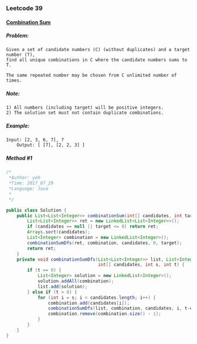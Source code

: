 

### Leetcode 39
#### [Combination Sum](https://leetcode.com/problems/combination-sum)

  

##### ***Problem:***

    Given a set of candidate numbers (C) (without duplicates) and a target number (T), 
    find all unique combinations in C where the candidate numbers sums to T.

    The same repeated number may be chosen from C unlimited number of times.

##### ***Note:***
    1) All numbers (including target) will be positive integers.
    2) The solution set must not contain duplicate combinations.
    
    
##### ***Example:***

    Input: [2, 3, 6, 7], 7
        Output: [ [7], [2, 2, 3] ]


##### *Method #1*
``` java
/*
 *Author: yeh
 *Time: 2017_07_29
 *Language: Java
 *
 */

public class Solution {
    public List<List<Integer>> combinationSum(int[] candidates, int target) {
        List<List<Integer>> ret = new LinkedList<List<Integer>>();
        if (candidates == null || target <= 0) return ret;
        Arrays.sort(candidates);
        List<Integer> combination = new LinkedList<Integer>();
        combinationSumDfs(ret, combination, candidates, 0, target);
        return ret;
    }
    private void combinationSumDfs(List<List<Integer>> list, List<Integer> combination,
                                   int[] candidates, int s, int t) {
        if (t == 0) {
            List<Integer> solution = new LinkedList<Integer>();
            solution.addAll(combination);
            list.add(solution);
        } else if (t > 0) {
            for (int i = s; i < candidates.length; i++) {
                combination.add(candidates[i]);
                combinationSumDfs(list, combination, candidates, i, t-candidates[i]);
                combination.remove(combination.size() - 1);
            }
        }
    }
}

```

